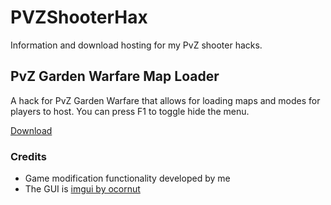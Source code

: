 # PVZShooterHax
Information and download hosting for my PvZ shooter hacks.

## PvZ Garden Warfare Map Loader
A hack for PvZ Garden Warfare that allows for loading maps and modes for players to host. You can press F1 to toggle hide the menu.

[Download](https://github.com/NatalieWhatever/PVZShooterHax/raw/main/GW1MapLoader_v102.dll)

### Credits
* Game modification functionality developed by me
* The GUI is [imgui by ocornut](https://github.com/ocornut/imgui)
